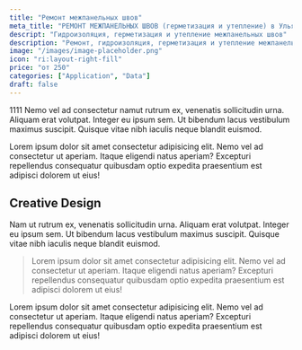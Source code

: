 ```yaml
---
title: "Ремонт межпанельных швов"
meta_title: "РЕМОНТ МЕЖПАНЕЛЬНЫХ ШВОВ (герметизация и утепление) в Ульяновске"
descript: "Гидроизоляция, герметизация и утепление межпанельных швов"
description: "Ремонт, гидроизоляция, герметизация и утепление межпанельных швов в панельном доме альпинистами в Ульяновске вы можете заказать по тел.: +7 937 275 83 13"
image: "/images/image-placeholder.png"
icon: "ri:layout-right-fill"
price: "от 250"
categories: ["Application", "Data"]
draft: false
---
```


1111 Nemo vel ad consectetur namut rutrum ex, venenatis sollicitudin urna. Aliquam erat volutpat. Integer eu ipsum sem. Ut bibendum lacus vestibulum maximus suscipit. Quisque vitae nibh iaculis neque blandit euismod.

Lorem ipsum dolor sit amet consectetur adipisicing elit. Nemo vel ad consectetur ut aperiam. Itaque eligendi natus aperiam? Excepturi repellendus consequatur quibusdam optio expedita praesentium est adipisci dolorem ut eius!

## Creative Design

Nam ut rutrum ex, venenatis sollicitudin urna. Aliquam erat volutpat. Integer eu ipsum sem. Ut bibendum lacus vestibulum maximus suscipit. Quisque vitae nibh iaculis neque blandit euismod.

> Lorem ipsum dolor sit amet consectetur adipisicing elit. Nemo vel ad consectetur ut aperiam. Itaque eligendi natus aperiam? Excepturi repellendus consequatur quibusdam optio expedita praesentium est adipisci dolorem ut eius!

Lorem ipsum dolor sit amet consectetur adipisicing elit. Nemo vel ad consectetur ut aperiam. Itaque eligendi natus aperiam? Excepturi repellendus consequatur quibusdam optio expedita praesentium est adipisci dolorem ut eius!
